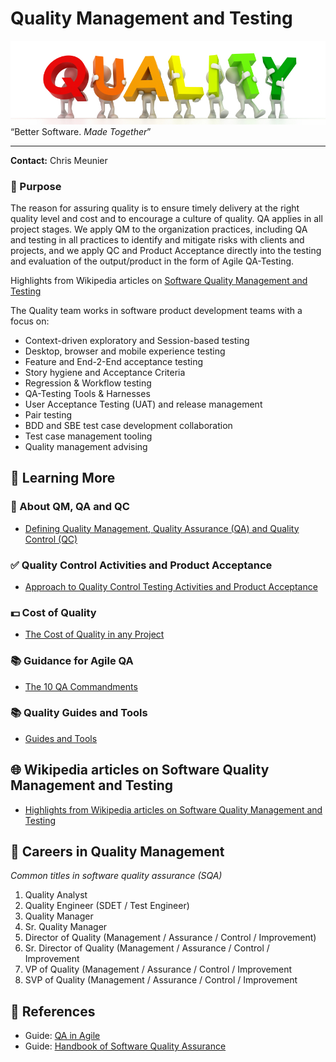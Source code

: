 # Quality Management and Testing

![Teamwork](images/quality_team.jpg)
“Better Software. _Made Together_”

---

**Contact:** Chris Meunier

### :round_pushpin: Purpose

The reason for assuring quality is to
ensure timely delivery at the right quality level
and cost and to encourage a culture of quality.
QA applies in all project stages.
We apply QM to the organization practices, including QA and testing in
all practices to identify and mitigate risks with clients and projects,
and we apply QC and Product Acceptance directly into
the testing and evaluation of the output/product in the form of Agile QA-Testing.

Highlights from Wikipedia articles on [Software Quality Management and Testing](quality_wiki.md)

The Quality team works in software product development teams with a focus on:

- Context-driven exploratory and Session-based testing
- Desktop, browser and mobile experience testing
- Feature and End-2-End acceptance testing
- Story hygiene and Acceptance Criteria
- Regression & Workflow testing
- QA-Testing Tools & Harnesses
- User Acceptance Testing (UAT) and release management
- Pair testing
- BDD and SBE test case development collaboration
- Test case management tooling
- Quality management advising

## :key: Learning More

### :open_file_folder: About QM, QA and QC
- [Defining Quality Management, Quality Assurance (QA) and Quality Control (QC)](qm_qa_qc.md)

### :white_check_mark: Quality Control Activities and Product Acceptance
- [Approach to Quality Control Testing Activities and Product Acceptance](qc_product_acceptance.md)

### :dollar: Cost of Quality
- [The Cost of Quality in any Project](cost_of_quality.md)

### :books: Guidance for Agile QA
- [The 10 QA Commandments](10_commandments.md)

### :books: Quality Guides and Tools
- [Guides and Tools](quality_guides_tools.md)

## :globe_with_meridians: Wikipedia articles on Software Quality Management and Testing
- [Highlights from Wikipedia articles on Software Quality Management and Testing](quality_wiki.md)

## :rocket: Careers in Quality Management

_Common titles in software quality assurance (SQA)_
1. Quality Analyst
2. Quality Engineer (SDET / Test Engineer)
3. Quality Manager
4. Sr. Quality Manager
5. Director of Quality (Management / Assurance / Control / Improvement)
6. Sr. Director of Quality (Management / Assurance / Control / Improvement
7. VP of Quality (Management / Assurance / Control / Improvement
8. SVP of Quality (Management / Assurance / Control / Improvement

## :card_index: References
- Guide: [QA in Agile](http://www.intelliware.com/qa-in-an-agile-environment/)
- Guide: [Handbook of Software Quality Assurance](https://www.amazon.com/Handbook-Software-Quality-Assurance-Fourth/dp/1596931868)
